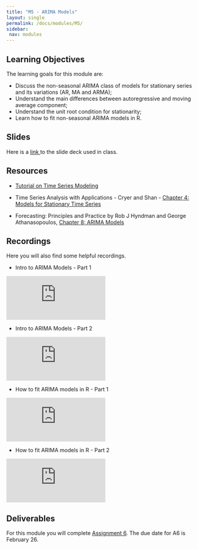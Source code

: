 ```yaml
---
title: "M5 - ARIMA Models"
layout: single
permalink: /docs/modules/M5/
sidebar:
 nav: modules
---
```


## Learning Objectives

The learning goals for this module are:

* Discuss the non-seasonal ARIMA class of models for stationary series and its variations (AR, MA and ARMA); <br>
* Understand the main differences between autoregressive and moving average component; <br>
* Understand the unit root condition for stationarity; <br>
* Learn how to fit non-seasonal ARIMA models in R. <br>

## Slides

Here is a <a href="/docs/modules/PPTS/TSA_S24_M5_StationaryModels.pdf" > link </a> to the slide deck used in class.


## Resources

* [Tutorial on Time Series Modeling](https://www.analyticsvidhya.com/blog/2015/12/complete-tutorial-time-series-modeling/)

*  Time Series Analysis with Applications - Cryer and Shan - <a href="/docs/modules/readings/M5_TSA-cryer-ch4.pdf" > Chapter 4: Models for Stationary Time Series </a> <br>

* Forecasting: Principles and Practice by Rob J Hyndman and George Athanasopoulos, [Chapter 8: ARIMA Models](https://otexts.com/fpp2/arima.html)

## Recordings

Here you will also find some helpful recordings.

* Intro to ARIMA Models - Part 1 <br>

<iframe width="260" height="115" src="https://www.youtube.com/embed/LtWjs6QnlPU" title="YouTube video player" frameborder="0" allow="accelerometer; autoplay; clipboard-write; encrypted-media; gyroscope; picture-in-picture; web-share" allowfullscreen></iframe>

* Intro to ARIMA Models - Part 2 <br>

<iframe width="260" height="115" src="https://www.youtube.com/embed/vAjHTreb8to" title="YouTube video player" frameborder="0" allow="accelerometer; autoplay; clipboard-write; encrypted-media; gyroscope; picture-in-picture; web-share" allowfullscreen></iframe>

* How to fit ARIMA models in R - Part 1 <br>

<iframe width="260" height="115" src="https://www.youtube.com/embed/NkMc39iZSnk" title="YouTube video player" frameborder="0" allow="accelerometer; autoplay; clipboard-write; encrypted-media; gyroscope; picture-in-picture; web-share" allowfullscreen></iframe>

* How to fit ARIMA models in R - Part 2 

<iframe width="260" height="115" src="https://www.youtube.com/embed/oKXzo3fVe8s" title="YouTube video player" frameborder="0" allow="accelerometer; autoplay; clipboard-write; encrypted-media; gyroscope; picture-in-picture; web-share" allowfullscreen></iframe>

## Deliverables

For this module you will complete [Assignment 6](). The due date for A6 is February 26.
